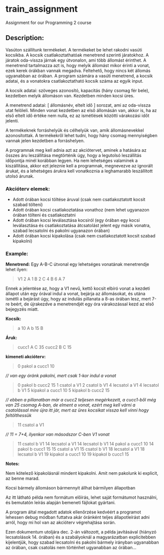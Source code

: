 # train_assignment

Assignment for our Programming 2 course

## Description:
 
Vasúton szállítunk termékeket. A termékeket be lehet rakodni vasúti kocsikba. A kocsik csatlakoztathatóak menetrend szerinti járatokhoz. A járatok oda-vissza járnak egy útvonalon, ami több állomást érinthet. A menetrend tartalmazza azt is, hogy melyik állomást mikor érinti a vonat, ezek kerek órákban vannak megadva. Feltehető, hogy nincs két állomás ugyanabban az órában. A program számára a vasúti menetrend, a kocsik adatai, és a vonatokra csatlakoztatható kocsik száma az egyik input.

A kocsik adatai: szöveges azonosító, kapacitás (hány csomag fér bele), kezdetben melyik állomáson van. Kezdetben minden kocsi üres.

A menetrend adatai: [ állomásnév, eltelt idő ] sorozat, ami az oda-vissza utat felöleli. Minden vonat kezdetben az első állomásán van, akkor is, ha az első eltelt idő értéke nem nulla, ez az ismétlések közötti várakozási időt jelenti.

A termékeknek forráshelyük és célhelyük van, amik állomásnevekkel azonosítottak. A termékekről lehet tudni, hogy hány csomag mennyiségben vannak jelen kezdetben a forráshelyen.

A programnak meg kell adnia azt az akciótervet, aminek a hatására az összes áru leszállítása megtörténik úgy, hogy a legutolsó leszállítás időpontja minél korábban legyen. Ha nem lehetséges valaminek a kiszállítása, akkor ezt jeleznie kell a programnak, megnevezve az ignorált árukat, és a lehetséges árukra kell vonatkoznia a leghamarabb leszállított utolsó árunak.

### Akcióterv elemek:

* Adott órában kocsi töltése áruval (csak nem csatlakoztatott kocsit szabad tölteni)
* Adott órában kocsi csatlakoztatása vonathoz (nem lehet ugyanazon órában tölteni és csatlakoztatni
* Adott órában kocsi leválasztása kocsiról (egy órában egy kocsi leválasztása és csatlakoztatása átcsatolást jelent egy másik vonatra, szabad lecsatolni és pakolni ugyanazon órában)
* Adott órában kocsi kipakolása (csak nem csatlakoztatott kocsit szabad kipakolni)

### Example:

**Menetrend:** Egy A-B-C útvonal egy lehetséges vonatának menetrendje lehet ilyen:

> V1 2
> A 1 
> B 2 
> C 4
> B 6
> A 7

Ennek a jelentése az, hogy a V1 nevű, kettő kocsit elbíró vonat a kezdeti állapot után egy órával indul a vonat, bejárja az állomásokat, és utána ismétli a bejárást úgy, hogy az indulás pillanata a 8-as órában lesz, mert 7-re beért, de újrakezdve a menetrendjét egy óra várakozással kezd az első bejegyzés miatt.

**Kocsik:**

> a 10 A
> b 15 B

**Áruk:**

> cucc1 A C 35
> cucc2 B C 15

**kimeneti akcióterv:**

> 0 pakol a cucc1 10

*// van egy óránk pakolni, mert csak 1-kor indul a vonat*

> 0 pakol b cucc2 15
> 1 csatol a V1
> 2 csatol b V1
> 4 lecsatol a V1
> 4 lecsatol b V1
> 5 kipakol a cucc1 10
> 5 kipakol b cucc2 15

*// ebben a pillanatban már a cucc2 teljesen megérkezett, a cucc1-ből még van 25 csomag A-ban, de elment a vonat, ezért meg kell várni a csatolással mire újra itt jár, mert az üres kocsikat vissza kell vinni hogy feltölthessük*

> 11 csatol a V1

*// 11 = 7+4, ilyenkor van másodszor C-ben V1 vonat*

> 11 csatol b V1
> 14 lecsatol a V1
> 14 lecsatol b V1
> 14 pakol a cucc1 10
> 14 pakol b cucc1 15
> 15 csatol a V1
> 15 csatol b V1
> 18 lecsatol a V1
> 18 lecsatol b V1
> 19 kipakol a cucc1 10
> 19 kipakol b cucc1 15

**Notes:**

Nem kötelező kipakolásnál mindent kipakolni. Amit nem pakolunk ki explicit, az benne marad.

Kocsi bármely állomáson bármennyit állhat bármilyen állapotban

Az itt látható példa nem formátum előírás, lehet saját formátumot használni, és bemutatón leírás alapján bemeneti fájlokat gyártani.

A program által megadott adatok ellenőrzése kedvéért a programot lehessen debug módban futtatva akár óránként teljes állapotleírást adni arról, hogy mi hol van az akcióterv végrehajtása során.

Ezen dokumentum utoljára dec. 2-án változott, a példa javításával (hiányzó lecsatolások 14. órában) és a szabályoknál a magyarázatban explicitebben kijelentjük, hogy szabad lecsatolni és pakolni bármely irányban ugyanabban az órában, csak csatolás nem történhet ugyanabban az órában...
